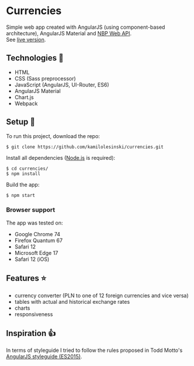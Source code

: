 # Currencies
Simple web app created with AngularJS (using component-based architecture), AngularJS Material and [NBP Web API](http://api.nbp.pl/).
<br>
See [live version](https://currencies-9c547.web.app).
## Technologies :hammer:
* HTML
* CSS (Sass preprocessor)
* JavaScript (AngularJS, UI-Router, ES6)
* AngularJS Material
* Chart.js
* Webpack
## Setup :rocket:
To run this project, download the repo:
```
$ git clone https://github.com/kamilolesinski/currencies.git
```
Install all dependencies ([Node.js](https://nodejs.org/en/) is required):
```
$ cd currencies/
$ npm install
```
Build the app:
```
$ npm start
```
### Browser support
The app was tested on:
* Google Chrome 74
* Firefox Quantum 67
* Safari 12
* Microsoft Edge 17
* Safari 12 (iOS)
## Features :star:
* currency converter (PLN to one of 12 foreign currencies and vice versa)
* tables with actual and historical exchange rates
* charts
* responsiveness
## Inspiration :+1:
In terms of styleguide I tried to follow the rules proposed in Todd Motto's [AngularJS styleguide (ES2015)](https://github.com/toddmotto/angularjs-styleguide). 
